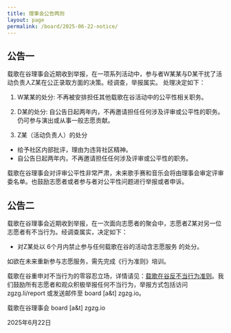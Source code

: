 ```yaml
---
title: 理事会公告两则
layout: page
permalink: /board/2025-06-22-notice/
---
```


## 公告一

载歌在谷理事会近期收到举报，在一项系列活动中，参与者W某某与D某干扰了活动负责人Z某在公正录取方面的决策。经调查，举报属实。
处理决定如下：

1. W某某的处分: 不再被安排担任其他载歌在谷活动中的公平性相关职务。

2. D某的处分: 自公告日起两年内，不再邀请担任任何涉及评审或公平性的职务。仍可参与演出或从事一般志愿贡献。

3. Z某（活动负责人）的处分


- 给予社区内部批评，理由为违背社区精神。
- 自公告日起两年内，不再邀请担任任何涉及评审或公平性的职务。

载歌在谷理事会对评审公平性非常严肃，未来歌手赛和音乐会将由理事会审定评审委名单。也鼓励志愿者或者参与者对公平性问题进行举报或者申诉。

## 公告二

载歌在谷理事会近期收到举报，在一次面向志愿者的聚会中，志愿者Z某对另一位志愿者有不当行为。经调查属实，决定如下：

- 对Z某处以 6个月内禁止参与任何载歌在谷的活动含志愿服务 的处分。

如欲在未来重新参与志愿服务，需先完成《行为准则》培训。

载歌在谷重申对不当行为的零容忍立场，详情请见：[载歌在谷反不当行为准则](zgzg.li/anti-harrassment-bylaw)。我们鼓励所有志愿者和观众积极举报任何不当行为，举报方式包括访问 zgzg.li/report 或发送邮件至 board [a&t] zgzg.io。

载歌在谷理事会 board [a&t] zgzg.io

2025年6月22日
